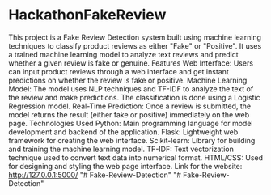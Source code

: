# HackathonFakeReview
This project is a Fake Review Detection system built using machine learning techniques to classify product reviews as either "Fake" or "Positive". It uses a trained machine learning model to analyze text reviews and predict whether a given review is fake or genuine.
Features
Web Interface: Users can input product reviews through a web interface and get instant predictions on whether the review is fake or positive.
Machine Learning Model: The model uses NLP techniques and TF-IDF to analyze the text of the review and make predictions. The classification is done using a Logistic Regression model.
Real-Time Prediction: Once a review is submitted, the model returns the result (either fake or positive) immediately on the web page.
Technologies Used
Python: Main programming language for model development and backend of the application.
Flask: Lightweight web framework for creating the web interface.
Scikit-learn: Library for building and training the machine learning model.
TF-IDF: Text vectorization technique used to convert text data into numerical format.
HTML/CSS: Used for designing and styling the web page interface.
Link for the website: http://127.0.0.1:5000/
"# Fake-Review-Detection" 
"# Fake-Review-Detection" 
